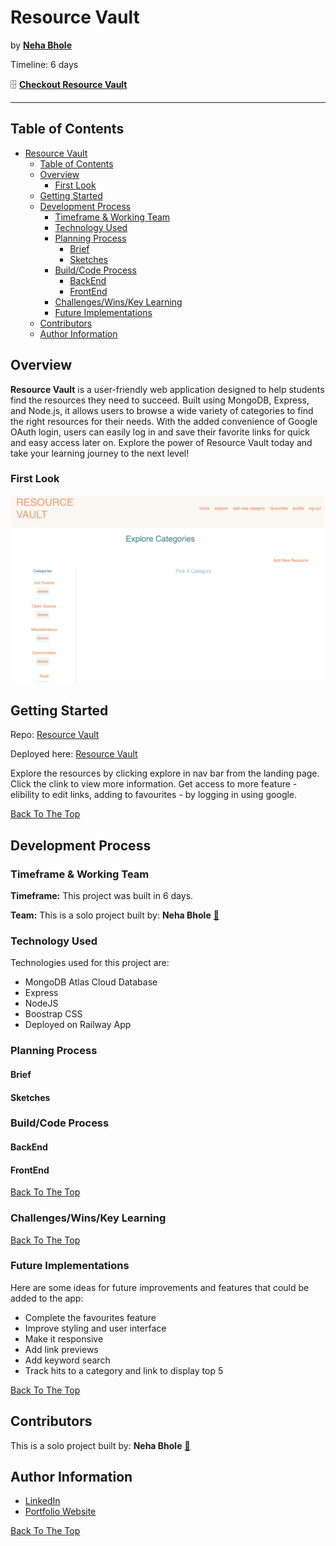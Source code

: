 # Resource Vault

by [<b>Neha Bhole</b>](https://www.linkedin.com/in/nehabhole/)

Timeline: 6 days

🗄️ [<b>Checkout Resource Vault</b>](https://resource-vault.up.railway.app/) 

<hr />

## Table of Contents
- [Resource Vault](#resource-vault)
  - [Table of Contents](#table-of-contents)
  - [Overview](#overview)
    - [First Look](#first-look)
  - [Getting Started](#getting-started)
  - [Development Process](#development-process)
    - [Timeframe \& Working Team](#timeframe--working-team)
    - [Technology Used](#technology-used)
    - [Planning Process](#planning-process)
      - [Brief](#brief)
      - [Sketches](#sketches)
    - [Build/Code Process](#buildcode-process)
      - [BackEnd](#backend)
      - [FrontEnd](#frontend)
    - [Challenges/Wins/Key Learning](#challengeswinskey-learning)
    - [Future Implementations](#future-implementations)
  - [Contributors](#contributors)
  - [Author Information](#author-information)

## Overview
<b>Resource Vault</b> is a user-friendly web application designed to help students find the resources they need to succeed. Built using MongoDB, Express, and Node.js, it allows users to browse a wide variety of categories to find the right resources for their needs. With the added convenience of Google OAuth login, users can easily log in and save their favorite links for quick and easy access later on. Explore the power of Resource Vault today and take your learning journey to the next level!

### First Look

![Resource Vault First Look GIF](screenshots/rv.gif)

## Getting Started

Repo: [Resource Vault](https://github.com/bholeneha/resource-vault)

Deployed here: [Resource Vault](https://resource-vault.up.railway.app/)

Explore the resources by clicking explore in nav bar from the landing page. Click the clink to view more information. Get access to more feature - elibility to edit links, adding to favourites - by logging in using google. 

[Back To The Top](#Simon)

## Development Process

### Timeframe & Working Team

<strong>Timeframe:</strong> This project was built in 6 days. 

<strong>Team:</strong> This is a solo project built by: <b>Neha Bhole</b> [📨](mailto:nehasbhole@gmail.com)

### Technology Used
Technologies used for this project are: 
- MongoDB Atlas Cloud Database
- Express
- NodeJS
- Boostrap CSS
- Deployed on Railway App

### Planning Process

#### Brief

#### Sketches

### Build/Code Process

#### BackEnd

#### FrontEnd

[Back To The Top](#Simon)

### Challenges/Wins/Key Learning

[Back To The Top](#Simon)

### Future Implementations 
Here are some ideas for future improvements and features that could be added to the app:
- Complete the favourites feature
- Improve styling and user interface
- Make it responsive
- Add link previews
- Add keyword search
- Track hits to a category and link to display top 5
  
[Back To The Top](#Simon)

## Contributors
This is a solo project built by: 
  <b>Neha Bhole</b> [📨](mailto:nehasbhole@gmail.com)

## Author Information

- [LinkedIn ](https://www.linkedin.com/in/nehabhole/)
- [Portfolio Website](https://nehabhole.com/)
  
[Back To The Top](#Simon)